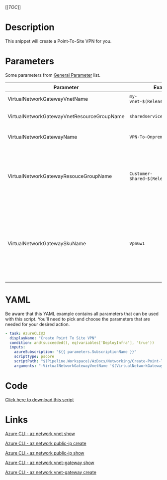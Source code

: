 [[_TOC_]]

# Description

This snippet will create a Point-To-Site VPN for you.

# Parameters

Some parameters from [General Parameter](/Azure/AzDocs-v1/Scripts) list.

| Parameter                                  | Example Value                                | Description                                                                                                                                                                                                                              |
| ------------------------------------------ | -------------------------------------------- | ---------------------------------------------------------------------------------------------------------------------------------------------------------------------------------------------------------------------------------------- |
| VirtualNetworkGatewayVnetName              | `my-vnet-$(Release.EnvironmentName)`         | The name of the VNET.                                                                                                                                                                                                                    |
| VirtualNetworkGatewayVnetResourceGroupName | `sharedservices-rg`                          | The resource group of the VNET.                                                                                                                                                                                                          |
| VirtualNetworkGatewayName                  | `VPN-To-Onprem`                              | The name of the virtual network gateway.                                                                                                                                                                                                 |
| VirtualNetworkGatewayResouceGroupName      | `Customer-Shared-$(Release.EnvironmentName)` | The resourcegroup where the virtual network gateway should be. This is usually in the same resourcegroup as your vnet.                                                                                                                   |
| VirtualNetworkGatewaySkuName               | `VpnGw1`                                     | The SKU name for the Virtual network gateway. Accepted values: `Basic, ErGw1AZ, ErGw2AZ, ErGw3AZ, HighPerformance, Standard, UltraPerformance, VpnGw1, VpnGw1AZ, VpnGw2, VpnGw2AZ, VpnGw3, VpnGw3AZ, VpnGw4, VpnGw4AZ, VpnGw5, VpnGw5AZ` |

# YAML

Be aware that this YAML example contains all parameters that can be used with this script. You'll need to pick and choose the parameters that are needed for your desired action.

```yaml
- task: AzureCLI@2
  displayName: "Create Point To Site VPN"
  condition: and(succeeded(), eq(variables['DeployInfra'], 'true'))
  inputs:
    azureSubscription: "${{ parameters.SubscriptionName }}"
    scriptType: pscore
    scriptPath: "$(Pipeline.Workspace)/AzDocs/Networking/Create-Point-To-Site-VPN.ps1"
    arguments: "-VirtualNetworkGatewayVnetName '$(VirtualNetworkGatewayVnetName)' -VirtualNetworkGatewayVnetResourceGroupName '$(VirtualNetworkGatewayVnetResourceGroupName)' -VirtualNetworkGatewayName '$(VirtualNetworkGatewayName)' -VirtualNetworkGatewayResouceGroupName '$(VirtualNetworkGatewayResouceGroupName)' -VirtualNetworkGatewaySkuName '$(VirtualNetworkGatewaySkuName)'"
```

# Code

[Click here to download this script](../../../../../src/Networking/Create-Point-to-Site-VPN.ps1)

# Links

[Azure CLI - az network vnet show](https://docs.microsoft.com/en-us/cli/azure/network/vnet?view=azure-cli-latest#az_network_vnet_show)

[Azure CLI - az network public-ip create](https://docs.microsoft.com/en-us/cli/azure/network/public-ip?view=azure-cli-latest#az_network_public_ip_create)

[Azure CLI - az network public-ip show](https://docs.microsoft.com/en-us/cli/azure/network/public-ip?view=azure-cli-latest#az_network_public_ip_show)

[Azure CLI - az network vnet-gateway show](https://docs.microsoft.com/en-us/cli/azure/network/vnet-gateway?view=azure-cli-latest#az_network_vnet_gateway_show)

[Azure CLI - az network vnet-gateway create](https://docs.microsoft.com/en-us/cli/azure/network/vnet-gateway?view=azure-cli-latest#az_network_vnet_gateway_create)

